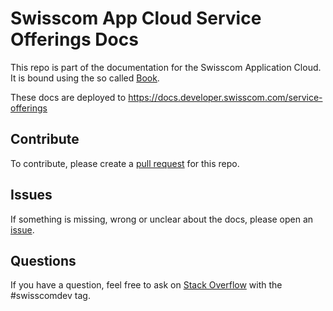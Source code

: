 # Swisscom App Cloud Service Offerings Docs

This repo is part of the documentation for the Swisscom Application Cloud. It is bound using the so called [Book](https://github.com/swisscom/docs-appcloud-book).

These docs are deployed to <https://docs.developer.swisscom.com/service-offerings>

## Contribute

To contribute, please create a [pull request](https://github.com/swisscom/docs-appcloud-service-offerings/pulls) for this repo.

## Issues

If something is missing, wrong or unclear about the docs, please open an [issue](https://github.com/swisscom/docs-appcloud-service-offerings/issues/new).

## Questions

If you have a question, feel free to ask on [Stack Overflow](https://stackoverflow.com/questions/ask?tags=swisscomdev%2ccloudfoundry) with the #swisscomdev tag.
